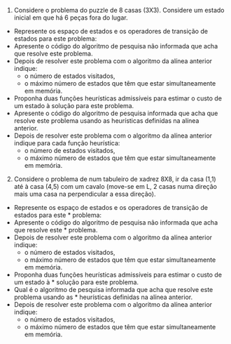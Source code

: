 1. Considere o problema do puzzle de 8 casas (3X3). Considere um estado inicial em que há 6 peças fora do lugar.

* Represente os espaço de estados e os operadores de transição de estados para este problema:
* Apresente o código do algoritmo de pesquisa não informada que acha que resolve este problema.
* Depois de resolver este problema com o algoritmo da alínea anterior indique:
  * o número de estados visitados,
  * o máximo número de estados que têm que estar simultaneamente em memória.
* Proponha duas funções heurísticas admissíveis para estimar o custo de um estado à solução para este problema.
* Apresente o código do algoritmo de pesquisa informada que acha que resolve este problema usando as heurísticas definidas na alínea anterior.
* Depois de resolver este problema com o algoritmo da alínea anterior indique para cada função heurística:
  * o número de estados visitados,
  * o máximo número de estados que têm que estar simultaneamente em memória.

2. Considere o problema de num tabuleiro de xadrez 8X8, ir da casa (1,1) até à casa (4,5) com um cavalo (move-se em L, 2 casas numa direção mais uma casa na perpendicular a essa direção).

* Represente os espaço de estados e os operadores de transição de estados para este * problema:
* Apresente o código do algoritmo de pesquisa não informada que acha que resolve este * problema.
* Depois de resolver este problema com o algoritmo da alínea anterior indique:
  * o número de estados visitados,
  * o máximo número de estados que têm que estar simultaneamente em memória.
* Proponha duas funções heurísticas admissíveis para estimar o custo de um estado à * solução para este problema.
* Qual é o algoritmo de pesquisa informada que acha que resolve este problema usando as * heurísticas definidas na alínea anterior.
* Depois de resolver este problema com o algoritmo da alínea anterior indique:
  * o número de estados visitados,
  * o máximo número de estados que têm que estar simultaneamente em memória.